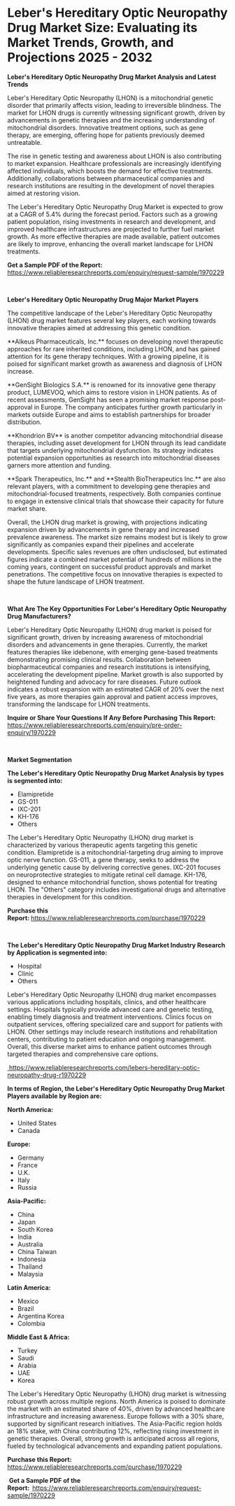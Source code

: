 <p><h1>Leber's Hereditary Optic Neuropathy Drug Market Size: Evaluating its Market Trends, Growth, and Projections 2025 - 2032</h1></p><p><strong>Leber's Hereditary Optic Neuropathy Drug Market Analysis and Latest Trends</strong></p>
<p><p>Leber's Hereditary Optic Neuropathy (LHON) is a mitochondrial genetic disorder that primarily affects vision, leading to irreversible blindness. The market for LHON drugs is currently witnessing significant growth, driven by advancements in genetic therapies and the increasing understanding of mitochondrial disorders. Innovative treatment options, such as gene therapy, are emerging, offering hope for patients previously deemed untreatable. </p><p>The rise in genetic testing and awareness about LHON is also contributing to market expansion. Healthcare professionals are increasingly identifying affected individuals, which boosts the demand for effective treatments. Additionally, collaborations between pharmaceutical companies and research institutions are resulting in the development of novel therapies aimed at restoring vision. </p><p>The Leber's Hereditary Optic Neuropathy Drug Market is expected to grow at a CAGR of 5.4% during the forecast period. Factors such as a growing patient population, rising investments in research and development, and improved healthcare infrastructures are projected to further fuel market growth. As more effective therapies are made available, patient outcomes are likely to improve, enhancing the overall market landscape for LHON treatments.</p></p>
<p><strong>Get a Sample PDF of the Report:&nbsp;</strong> <a href="https://www.reliableresearchreports.com/enquiry/request-sample/1970229?utm_campaign=3530&utm_medium=2&utm_source=Github&utm_content=ia&utm_term=19042025&utm_id=lebers-hereditary-optic-neuropathy-drug">https://www.reliableresearchreports.com/enquiry/request-sample/1970229</a></p>
<p>&nbsp;</p>
<p><strong>Leber's Hereditary Optic Neuropathy Drug Major Market Players</strong></p>
<p><p>The competitive landscape of the Leber's Hereditary Optic Neuropathy (LHON) drug market features several key players, each working towards innovative therapies aimed at addressing this genetic condition. </p><p>**Alkeus Pharmaceuticals, Inc.** focuses on developing novel therapeutic approaches for rare inherited conditions, including LHON, and has gained attention for its gene therapy techniques. With a growing pipeline, it is poised for significant market growth as awareness and diagnosis of LHON increase.</p><p>**GenSight Biologics S.A.** is renowned for its innovative gene therapy product, LUMEVOQ, which aims to restore vision in LHON patients. As of recent assessments, GenSight has seen a promising market response post-approval in Europe. The company anticipates further growth particularly in markets outside Europe and aims to establish partnerships for broader distribution.</p><p>**Khondrion BV** is another competitor advancing mitochondrial disease therapies, including asset development for LHON through its lead candidate that targets underlying mitochondrial dysfunction. Its strategy indicates potential expansion opportunities as research into mitochondrial diseases garners more attention and funding.</p><p>**Spark Therapeutics, Inc.** and **Stealth BioTherapeutics Inc.** are also relevant players, with a commitment to developing gene therapies and mitochondrial-focused treatments, respectively. Both companies continue to engage in extensive clinical trials that showcase their capacity for future market share.</p><p>Overall, the LHON drug market is growing, with projections indicating expansion driven by advancements in gene therapy and increased prevalence awareness. The market size remains modest but is likely to grow significantly as companies expand their pipelines and accelerate developments. Specific sales revenues are often undisclosed, but estimated figures indicate a combined market potential of hundreds of millions in the coming years, contingent on successful product approvals and market penetrations. The competitive focus on innovative therapies is expected to shape the future landscape of LHON treatment.</p></p>
<p>&nbsp;</p>
<p><strong>What Are The Key Opportunities For Leber's Hereditary Optic Neuropathy Drug Manufacturers?</strong></p>
<p><p>Leber's Hereditary Optic Neuropathy (LHON) drug market is poised for significant growth, driven by increasing awareness of mitochondrial disorders and advancements in gene therapies. Currently, the market features therapies like idebenone, with emerging gene-based treatments demonstrating promising clinical results. Collaboration between biopharmaceutical companies and research institutions is intensifying, accelerating the development pipeline. Market growth is also supported by heightened funding and advocacy for rare diseases. Future outlook indicates a robust expansion with an estimated CAGR of 20% over the next five years, as more therapies gain approval and patient access improves, transforming the landscape for LHON treatments.</p></p>
<p><strong>Inquire or Share Your Questions If Any Before Purchasing This Report:</strong> <a href="https://www.reliableresearchreports.com/enquiry/pre-order-enquiry/1970229?utm_campaign=3530&utm_medium=2&utm_source=Github&utm_content=ia&utm_term=19042025&utm_id=lebers-hereditary-optic-neuropathy-drug">https://www.reliableresearchreports.com/enquiry/pre-order-enquiry/1970229</a></p>
<p>&nbsp;</p>
<p><strong>Market Segmentation</strong></p>
<p><strong>The Leber's Hereditary Optic Neuropathy Drug Market Analysis by types is segmented into:</strong></p>
<p><ul><li>Elamipretide</li><li>GS-011</li><li>IXC-201</li><li>KH-176</li><li>Others</li></ul></p>
<p><p>The Leber's Hereditary Optic Neuropathy (LHON) drug market is characterized by various therapeutic agents targeting this genetic condition. Elamipretide is a mitochondrial-targeting drug aiming to improve optic nerve function. GS-011, a gene therapy, seeks to address the underlying genetic cause by delivering corrective genes. IXC-201 focuses on neuroprotective strategies to mitigate retinal cell damage. KH-176, designed to enhance mitochondrial function, shows potential for treating LHON. The "Others" category includes investigational drugs and alternative therapies in development for this condition.</p></p>
<p><strong>Purchase this Report:&nbsp;</strong><a href="https://www.reliableresearchreports.com/purchase/1970229?utm_campaign=3530&utm_medium=2&utm_source=Github&utm_content=ia&utm_term=19042025&utm_id=lebers-hereditary-optic-neuropathy-drug">https://www.reliableresearchreports.com/purchase/1970229</a></p>
<p>&nbsp;</p>
<p><strong>The Leber's Hereditary Optic Neuropathy Drug Market Industry Research by Application is segmented into:</strong></p>
<p><ul><li>Hospital</li><li>Clinic</li><li>Others</li></ul></p>
<p><p>Leber's Hereditary Optic Neuropathy (LHON) drug market encompasses various applications including hospitals, clinics, and other healthcare settings. Hospitals typically provide advanced care and genetic testing, enabling timely diagnosis and treatment interventions. Clinics focus on outpatient services, offering specialized care and support for patients with LHON. Other settings may include research institutions and rehabilitation centers, contributing to patient education and ongoing management. Overall, this diverse market aims to enhance patient outcomes through targeted therapies and comprehensive care options.</p></p>
<p><a href="https://www.reliableresearchreports.com/lebers-hereditary-optic-neuropathy-drug-r1970229?utm_campaign=3530&utm_medium=2&utm_source=Github&utm_content=ia&utm_term=19042025&utm_id=lebers-hereditary-optic-neuropathy-drug">&nbsp;https://www.reliableresearchreports.com/lebers-hereditary-optic-neuropathy-drug-r1970229</a></p>
<p><strong>In terms of Region, the Leber's Hereditary Optic Neuropathy Drug Market Players available by Region are:</strong></p>
<p>
    <p> <strong> North America: </strong>
        <ul>
            <li>United States</li>
            <li>Canada</li>
        </ul>
        </p> 
    <p> <strong> Europe: </strong>
        <ul>
            <li>Germany</li>
            <li>France</li>
            <li>U.K.</li>
            <li>Italy</li>
            <li>Russia</li>
        </ul>
        </p> 
    <p> <strong> Asia-Pacific: </strong>
        <ul>
            <li>China</li>
            <li>Japan</li>
            <li>South Korea</li>
            <li>India</li>
            <li>Australia</li>
            <li>China Taiwan</li>
            <li>Indonesia</li>
            <li>Thailand</li>
            <li>Malaysia</li>
        </ul>
        </p> 
    <p> <strong> Latin America: </strong>
        <ul>
            <li>Mexico</li>
            <li>Brazil</li>
            <li>Argentina Korea</li>
            <li>Colombia</li>
        </ul>
        </p> 
    <p> <strong> Middle East & Africa: </strong>
        <ul>
            <li>Turkey</li>
            <li>Saudi</li>
            <li>Arabia</li>
            <li>UAE</li>
            <li>Korea</li>
        </ul>
    </p>
    </p>
<p><p>The Leber's Hereditary Optic Neuropathy (LHON) drug market is witnessing robust growth across multiple regions. North America is poised to dominate the market with an estimated share of 40%, driven by advanced healthcare infrastructure and increasing awareness. Europe follows with a 30% share, supported by significant research initiatives. The Asia-Pacific region holds an 18% stake, with China contributing 12%, reflecting rising investment in genetic therapies. Overall, strong growth is anticipated across all regions, fueled by technological advancements and expanding patient populations.</p></p>
<p><strong>Purchase this Report: </strong><a href="https://www.reliableresearchreports.com/purchase/1970229?utm_campaign=3530&utm_medium=2&utm_source=Github&utm_content=ia&utm_term=19042025&utm_id=lebers-hereditary-optic-neuropathy-drug">https://www.reliableresearchreports.com/purchase/1970229</a></p>
<p>&nbsp;<strong>Get a Sample PDF of the Report:&nbsp;&nbsp;</strong><a href="https://www.reliableresearchreports.com/enquiry/request-sample/1970229?utm_campaign=3530&utm_medium=2&utm_source=Github&utm_content=ia&utm_term=19042025&utm_id=lebers-hereditary-optic-neuropathy-drug">https://www.reliableresearchreports.com/enquiry/request-sample/1970229</a></p>
<p><strong></strong></p>
<p><p></p><p></p><p></p></p>